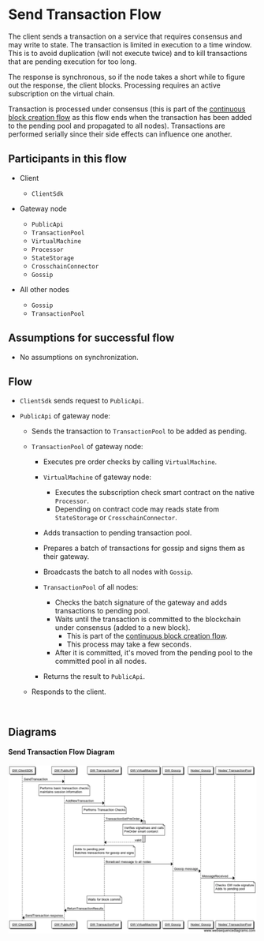 # Send Transaction Flow

The client sends a transaction on a service that requires consensus and may write to state. The transaction is limited in execution to a time window. This is to avoid duplication (will not execute twice) and to kill transactions that are pending execution for too long.

The response is synchronous, so if the node takes a short while to figure out the response, the client blocks. Processing requires an active subscription on the virtual chain.

Transaction is processed under consensus (this is part of the [continuous block creation flow](block-creation.md) as this flow ends when the transaction has been added to the pending pool and propagated to all nodes). Transactions are performed serially since their side effects can influence one another.

## Participants in this flow

* Client
  * `ClientSdk`

* Gateway node
  * `PublicApi`
  * `TransactionPool`
  * `VirtualMachine`
  * `Processor`
  * `StateStorage`
  * `CrosschainConnector`
  * `Gossip`

* All other nodes
  * `Gossip`
  * `TransactionPool`

## Assumptions for successful flow

* No assumptions on synchronization.

## Flow

* `ClientSdk` sends request to `PublicApi`.

* `PublicApi` of gateway node:
  * Sends the transaction to `TransactionPool` to be added as pending.

  * `TransactionPool` of gateway node:
    * Executes pre order checks by calling `VirtualMachine`.

    * `VirtualMachine` of gateway node:
      * Executes the subscription check smart contract on the native `Processor`.
      * Depending on contract code may reads state from `StateStorage` or `CrosschainConnector`.

    * Adds transaction to pending transaction pool.
    * Prepares a batch of transactions for gossip and signs them as their gateway.
    * Broadcasts the batch to all nodes with `Gossip`.

    * `TransactionPool` of all nodes:
      * Checks the batch signature of the gateway and adds transactions to pending pool.
      * Waits until the transaction is committed to the blockchain under consensus (added to a new block).
        * This is part of the [continuous block creation flow](block-creation.md).
        * This process may take a few seconds.
      * After it is committed, it's moved from the pending pool to the committed pool in all nodes.

    * Returns the result to `PublicApi`.

  * Responds to the client.

&nbsp;
## Diagrams

#### Send Transaction Flow Diagram

![alt text][send_transaction_flow] <br/><br/>

[send_transaction_flow]: ../_img/send_transaction_flow.png "Send transaction"
